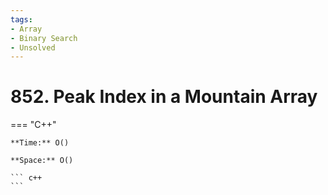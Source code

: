```yaml
---
tags:
- Array
- Binary Search
- Unsolved
---
```



# 852. Peak Index in a Mountain Array

=== "C++"

    **Time:** O()

    **Space:** O()

    ``` c++
    ```